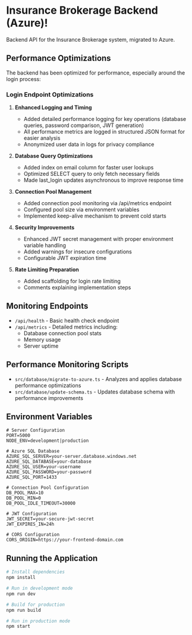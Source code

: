 # Insurance Brokerage Backend (Azure)!

Backend API for the Insurance Brokerage system, migrated to Azure.

## Performance Optimizations

The backend has been optimized for performance, especially around the login process:

### Login Endpoint Optimizations

1. **Enhanced Logging and Timing**
   - Added detailed performance logging for key operations (database queries, password comparison, JWT generation)
   - All performance metrics are logged in structured JSON format for easier analysis
   - Anonymized user data in logs for privacy compliance

2. **Database Query Optimizations**
   - Added index on email column for faster user lookups
   - Optimized SELECT query to only fetch necessary fields
   - Made last_login updates asynchronous to improve response time

3. **Connection Pool Management**
   - Added connection pool monitoring via /api/metrics endpoint
   - Configured pool size via environment variables
   - Implemented keep-alive mechanism to prevent cold starts

4. **Security Improvements**
   - Enhanced JWT secret management with proper environment variable handling
   - Added warnings for insecure configurations
   - Configurable JWT expiration time

5. **Rate Limiting Preparation**
   - Added scaffolding for login rate limiting
   - Comments explaining implementation steps

## Monitoring Endpoints

- `/api/health` - Basic health check endpoint
- `/api/metrics` - Detailed metrics including:
  - Database connection pool stats
  - Memory usage
  - Server uptime

## Performance Monitoring Scripts

- `src/database/migrate-to-azure.ts` - Analyzes and applies database performance optimizations
- `src/database/update-schema.ts` - Updates database schema with performance improvements

## Environment Variables

```
# Server Configuration
PORT=5000
NODE_ENV=development|production

# Azure SQL Database
AZURE_SQL_SERVER=your-server.database.windows.net
AZURE_SQL_DATABASE=your-database
AZURE_SQL_USER=your-username
AZURE_SQL_PASSWORD=your-password
AZURE_SQL_PORT=1433

# Connection Pool Configuration
DB_POOL_MAX=10
DB_POOL_MIN=0
DB_POOL_IDLE_TIMEOUT=30000

# JWT Configuration
JWT_SECRET=your-secure-jwt-secret
JWT_EXPIRES_IN=24h

# CORS Configuration
CORS_ORIGIN=https://your-frontend-domain.com
```

## Running the Application

```bash
# Install dependencies
npm install

# Run in development mode
npm run dev

# Build for production
npm run build

# Run in production mode
npm start
```
